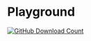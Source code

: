 # Playground

[![GitHub Download Count](https://img.shields.io/github/downloads/dobbelina/Playground/total.svg)]()
